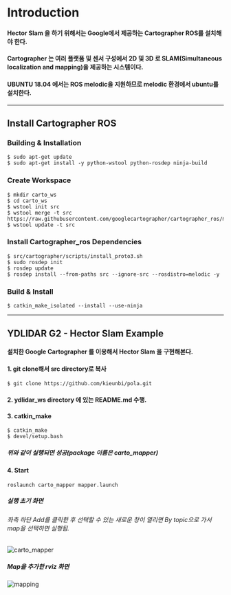 # Introduction
#### Hector Slam 을 하기 위해서는 Google에서 제공하는 Cartographer ROS를 설치해야 한다.
#### Cartographer 는 여러 플랫폼 및 센서 구성에서 2D 및 3D 로 SLAM(Simultaneous localization and mapping)을 제공하는 시스템이다.
#### UBUNTU 18.04 에서는 ROS melodic을 지원하므로 melodic 환경에서 ubuntu를 설치한다.
***

## Install Cartographer ROS
### Building & Installation
```
$ sudo apt-get update
$ sudo apt-get install -y python-wstool python-rosdep ninja-build
```
### Create Workspace
```
$ mkdir carto_ws
$ cd carto_ws
$ wstool init src
$ wstool merge -t src https://raw.githubusercontent.com/googlecartographer/cartographer_ros/master/cartographer_ros.rosinstall
$ wstool update -t src
```
### Install Cartographer_ros Dependencies
```
$ src/cartographer/scripts/install_proto3.sh
$ sudo rosdep init
$ rosdep update
$ rosdep install --from-paths src --ignore-src --rosdistro=melodic -y
```
### Build & Install 
```
$ catkin_make_isolated --install --use-ninja
```
***
## YDLIDAR G2 - Hector Slam Example
#### 설치한 Google Cartographer 를 이용해서 Hector Slam 을 구현해본다. 

#### 1. git clone해서 src directory로 복사
```
$ git clone https://github.com/kieunbi/pola.git
```
#### 2. ydlidar_ws directory 에 있는 README.md 수행.
#### 3. catkin_make
```
$ catkin_make
$ devel/setup.bash
```

##### 위와 같이 실행되면 성공(package 이름은 carto_mapper)
#### 4. Start
```
roslaunch carto_mapper mapper.launch
```
##### 실행 초기 화면
###### 좌측 하단 Add를 클릭한 후 선택할 수 있는 새로운 창이 열리면 By topic으로 가서 map을 선택하면 실행됨.
![carto_mapper](https://user-images.githubusercontent.com/46383014/74772881-27a6ab00-52d4-11ea-8560-69eb8f37c5ab.png)

##### Map을 추가한 rviz 화면
![mapping](https://user-images.githubusercontent.com/46383014/74772888-28d7d800-52d4-11ea-86e0-ed633e76b4e1.png)

